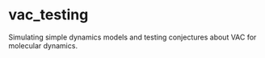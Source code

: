 # vac_testing
Simulating simple dynamics models and testing conjectures about VAC for molecular dynamics.
